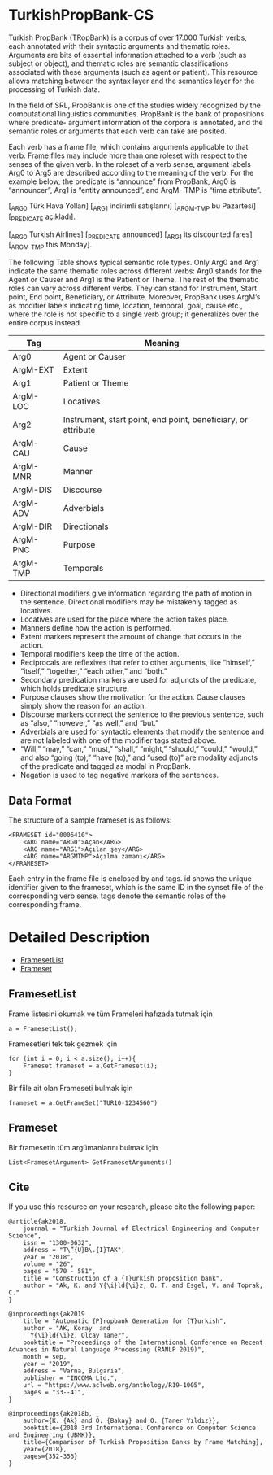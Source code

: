 # TurkishPropBank-CS

Turkish PropBank (TRopBank) is a corpus of over 17.000 Turkish verbs, each annotated with their syntactic arguments and thematic roles. Arguments are bits of essential information attached to a verb (such as subject or object), and thematic roles are semantic classifications associated with these arguments (such as agent or patient). This resource allows matching between the syntax layer and the semantics layer for the processing of Turkish data.

In the field of SRL, PropBank is one of the studies widely recognized by the computational linguistics communities. PropBank is the bank of propositions where predicate- argument information of the corpora is annotated, and the semantic roles or arguments that each verb can take are posited.

Each verb has a frame file, which contains arguments applicable to that verb. Frame files may include more than one roleset with respect to the senses of the given verb. In the roleset of a verb sense, argument labels Arg0 to Arg5 are described according to the meaning of the verb. For the example below, the predicate is “announce” from PropBank, Arg0 is “announcer”, Arg1 is “entity announced”, and ArgM- TMP is “time attribute”.

[<sub>ARG0</sub> Türk Hava Yolları] [<sub>ARG1</sub> indirimli satışlarını] [<sub>ARGM-TMP</sub> bu Pazartesi] [<sub>PREDICATE</sub> açıkladı].

[<sub>ARG0</sub> Turkish Airlines] [<sub>PREDICATE</sub> announced] [<sub>ARG1</sub> its discounted fares] [<sub>ARGM-TMP</sub> this Monday].

The following Table shows typical semantic role types. Only Arg0 and Arg1 indicate the same thematic roles across different verbs: Arg0 stands for the Agent or Causer and Arg1 is the Patient or Theme. The rest of the thematic roles can vary across different verbs. They can stand for Instrument, Start point, End point, Beneficiary, or Attribute. Moreover, PropBank uses ArgM’s as modifier labels indicating time, location, temporal, goal, cause etc., where the role is not specific to a single verb group; it generalizes over the entire corpus instead.

|Tag|Meaning|
|---|---|
|Arg0|Agent or Causer|
|ArgM-EXT|Extent|
|Arg1|Patient or Theme|
|ArgM-LOC|Locatives|
|Arg2|Instrument, start point, end point, beneficiary, or attribute|
|ArgM-CAU|Cause|
|ArgM-MNR|Manner|
|ArgM-DIS|Discourse|
|ArgM-ADV|Adverbials|
|ArgM-DIR|Directionals|
|ArgM-PNC|Purpose|
|ArgM-TMP|Temporals|

+ Directional modifiers give information regarding the path of motion in the sentence. Directional modifiers may be mistakenly tagged as locatives.
+ Locatives are used for the place where the action takes place.
+ Manners define how the action is performed.
+ Extent markers represent the amount of change that occurs in the action.
+ Temporal modifiers keep the time of the action.
+ Reciprocals are reflexives that refer to other arguments, like “himself,” “itself,” “together,” “each other,” and “both.”
+ Secondary predication markers are used for adjuncts of the predicate, which holds predicate structure.
+ Purpose clauses show the motivation for the action. Cause clauses simply show the reason for an action.
+ Discourse markers connect the sentence to the previous sentence, such as “also,” “however,” “as well,” and “but.”
+ Adverbials are used for syntactic elements that modify the sentence and are not labeled with one of the modifier tags stated above.
+ “Will,” “may,” “can,” “must,” “shall,” “might,” “should,” “could,” “would,” and also “going (to),” “have (to),” and “used (to)” are modality adjuncts of the predicate and tagged as modal in PropBank.
+ Negation is used to tag negative markers of the sentences.

## Data Format

The structure of a sample frameset is as follows:

	<FRAMESET id="0006410">
		<ARG name="ARG0">Açan</ARG>
		<ARG name="ARG1">Açılan şey</ARG>
		<ARG name="ARGMTMP">Açılma zamanı</ARG>
	</FRAMESET>

Each entry in the frame file is enclosed by <FRAMESET> and </FRAMESET> tags. id shows the unique identifier given to the frameset, which is the same ID in the synset file of the corresponding verb sense. <ARG> tags denote the semantic roles of the corresponding frame.

Detailed Description
============
+ [FramesetList](#framesetlist)
+ [Frameset](#frameset)

## FramesetList

Frame listesini okumak ve tüm Frameleri hafızada tutmak için

	a = FramesetList();

Framesetleri tek tek gezmek için

	for (int i = 0; i < a.size(); i++){
		Frameset frameset = a.GetFrameset(i);
	}

Bir fiile ait olan Frameseti bulmak için

	frameset = a.GetFrameSet("TUR10-1234560")

## Frameset

Bir framesetin tüm argümanlarını bulmak için

	List<FramesetArgument> GetFramesetArguments()

## Cite
If you use this resource on your research, please cite the following paper: 

```
@article{ak2018,
	journal = "Turkish Journal of Electrical Engineering and Computer Science",
	issn = "1300-0632",
	address = "T\”{U}B\.{I}TAK",
	year = "2018",
	volume = "26",
	pages = "570 - 581",
	title = "Construction of a {T}urkish proposition bank",
	author = "Ak, K. and Y{\i}ld{\i}z, O. T. and Esgel, V. and Toprak, C."
}

@inproceedings{ak2019
    title = "Automatic {P}ropbank Generation for {T}urkish",
    author = "AK, Koray  and
      Y{\i}ld{\i}z, Olcay Taner",
    booktitle = "Proceedings of the International Conference on Recent Advances in Natural Language Processing (RANLP 2019)",
    month = sep,
    year = "2019",
    address = "Varna, Bulgaria",
    publisher = "INCOMA Ltd.",
    url = "https://www.aclweb.org/anthology/R19-1005",
    pages = "33--41",
}

@inproceedings{ak2018b, 
	author={K. {Ak} and Ö. {Bakay} and O. {Taner Yıldız}}, 
	booktitle={2018 3rd International Conference on Computer Science and Engineering (UBMK)}, 
	title={Comparison of Turkish Proposition Banks by Frame Matching}, 
	year={2018}, 
	pages={352-356}
}
